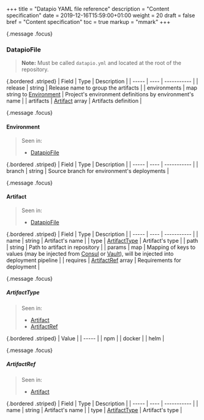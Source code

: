 +++
title = "Datapio YAML file reference"
description = "Content specification"
date = 2019-12-16T15:59:00+01:00
weight = 20
draft = false
bref = "Content specification"
toc = true
markup = "mmark"
+++

{.message .focus}
### DatapioFile

> **Note:** Must be called `datapio.yml` and located at the root of the repository.

{.bordered .striped}
| Field | Type | Description |
| ----- | ---- | ----------- |
| release | string | Release name to group the artifacts |
| environments | map string to [Environment](#environment) | Project's environment definitions by environment's name |
| artifacts | [Artifact](#artifact) array | Artifacts definition |

{.message .focus}
#### Environment

> Seen in:
>  - [DatapioFile](#datapiofile)

{.bordered .striped}
| Field | Type | Description |
| ----- | ---- | ----------- |
| branch | string | Source branch for environment's deployments |

{.message .focus}
#### Artifact

> Seen in:
>  - [DatapioFile](#datapiofile)

{.bordered .striped}
| Field | Type | Description |
| ----- | ---- | ----------- |
| name | string | Artifact's name |
| type | [ArtifactType](#artifacttype) | Artifact's type |
| path | string | Path to artifact in repository |
| params | map | Mapping of keys to values (may be injected from [Consul](https://consul.io/) or [Vault](https://vaultproject.io)), will be injected into deployment pipeline |
| requires | [ArtifactRef](#artifactref) array | Requirements for deployment |

{.message .focus}
##### ArtifactType

> Seen in:
>  - [Artifact](#artifact)
>  - [ArtifactRef](#artifactref)

{.bordered .striped}
| Value |
| ----- |
| npm |
| docker |
| helm |

{.message .focus}
##### ArtifactRef

> Seen in:
>  - [Artifact](#artifact)

{.bordered .striped}
| Field | Type | Description |
| ----- | ---- | ----------- |
| name | string | Artifact's name |
| type | [ArtifactType](#artifacttype) | Artifact's type |

